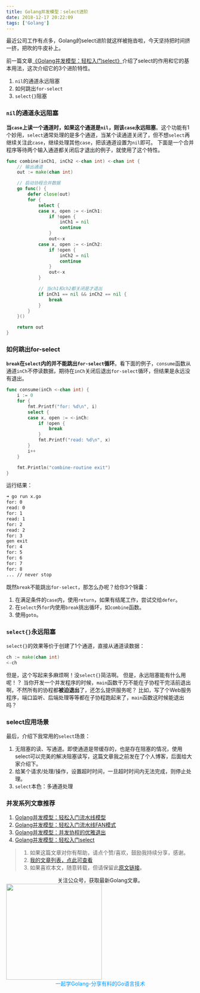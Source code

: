 ```yaml
---
title: Golang并发模型：select进阶
date: 2018-12-17 20:22:09
tags: ['Golang']
---
```


最近公司工作有点多，Golang的select进阶就这样被拖沓啦，今天坚持把时间挤一挤，把吹的牛皮补上。

前一篇文章[《Golang并发模型：轻松入门select》](https://mp.weixin.qq.com/s/ACh-TGlPo72r4e6pbh52vg)介绍了select的作用和它的基本用法，这次介绍它的3个进阶特性。
1. `nil`的通道永远阻塞
1. 如何跳出`for-select`
1. `select{}`阻塞

<!-- more -->

### `nil`的通道永远阻塞
**当`case`上读一个通道时，如果这个通道是`nil`，则该`case`永远阻塞**。这个功能有1个妙用，`select`通常处理的是多个通道，当某个读通道关闭了，但不想`select`再继续关注此`case`，继续处理其他`case`，把该通道设置为`nil`即可。
下面是一个合并程序等待两个输入通道都关闭后才退出的例子，就使用了这个特性。
```go
func combine(inCh1, inCh2 <-chan int) <-chan int {
	// 输出通道
	out := make(chan int)

	// 启动协程合并数据
	go func() {
        defer close(out)
		for {
			select {
			case x, open := <-inCh1:
				if !open {
					inCh1 = nil
					continue
				}
				out<-x
			case x, open := <-inCh2:
				if !open {
					inCh2 = nil
					continue
				}
				out<-x
			}

			// 当ch1和ch2都关闭是才退出
			if inCh1 == nil && inCh2 == nil {
				break
			}
		}
	}()

	return out
}
```
### 如何跳出for-select
**`break`在`select`内的并不能跳出`for-select`循环**。看下面的例子，`consume`函数从通道`inCh`不停读数据，期待在`inCh`关闭后退出`for-select`循环，但结果是永远没有退出。

```go
func consume(inCh <-chan int) {
	i := 0
	for {
		fmt.Printf("for: %d\n", i)
		select {
		case x, open := <-inCh:
			if !open {
				break
			}
			fmt.Printf("read: %d\n", x)
		}
		i++
	}

	fmt.Println("combine-routine exit")
}
```
运行结果：
```bash
➜ go run x.go
for: 0
read: 0
for: 1
read: 1
for: 2
read: 2
for: 3
gen exit
for: 4
for: 5
for: 6
for: 7
for: 8
... // never stop
```
既然`break`不能跳出`for-select`，那怎么办呢？给你3个锦囊：
1. 在满足条件的`case`内，使用`return`，如果有结尾工作，尝试交给`defer`。
2. 在`select`外`for`内使用`break`挑出循环，如`combine`函数。
3. 使用`goto`。


### `select{}`永远阻塞
`select{}`的效果等价于创建了1个通道，直接从通道读数据：
```go
ch := make(chan int)
<-ch
```
但是，这个写起来多麻烦啊！没`select{}`简洁啊。
但是，永远阻塞能有什么用呢！？
当你开发一个并发程序的时候，`main`函数千万不能在子协程干完活前退出啊，不然所有的协程都**被迫退出**了，还怎么提供服务呢？
比如，写了个Web服务程序，端口监听、后端处理等等都在子协程跑起来了，`main`函数这时候能退出吗？

### select应用场景
最后，介绍下我常用的`select`场景：
1. 无阻塞的读、写通道。即使通道是带缓存的，也是存在阻塞的情况，使用select可以完美的解决阻塞读写，这篇文章我之前发在了个人博客，后面给大家介绍下。
2. 给某个请求/处理/操作，设置超时时间，一旦超时时间内无法完成，则停止处理。
3. `select`本色：多通道处理



### 并发系列文章推荐
1. [Golang并发模型：轻松入门流水线模型](https://mp.weixin.qq.com/s/YB5XZ5NatniHSYBQ3AHONw)
1. [Golang并发模型：轻松入门流水线FAN模式](https://mp.weixin.qq.com/s/68FGjm7PFN5VbVF0zL-PlQ)
1. [Golang并发模型：并发协程的优雅退出](https://mp.weixin.qq.com/s/RjomKnfwCTy7tC9gbpPxCQ)
1. [Golang并发模型：轻松入门select](https://mp.weixin.qq.com/s/ACh-TGlPo72r4e6pbh52vg)


> 1. 如果这篇文章对你有帮助，请点个赞/喜欢，鼓励我持续分享，感谢。
> 2. [我的文章列表，点此可查看](http://lessisbetter.site/2018/12/11/gongzhonghao-articles/)
> 3. 如果喜欢本文，随意转载，但请保留此[原文链接](http://lessisbetter.site/2018/12/02/golang-exit-goroutine-in-3-ways/)。


<div style="text-align:center">关注公众号，获取最新Golang文章。</div>

<img src="http://cdn.lessisbetter.site/gzh-qrcode-with-text.png" style="border:0" width="256" hegiht="30" align=center />


<div style="color:#0096FF; text-align:center">一起学Golang-分享有料的Go语言技术</div>